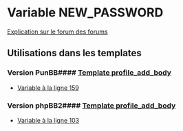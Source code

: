 # Variable NEW_PASSWORD
[Explication sur le forum des forums](http://forum.forumactif.com/t294113-listing-des-variables#NEW_PASSWORD)
## Utilisations dans les templates
### Version PunBB#### [Template profile_add_body](punbb/profile_add_body.md)
* [Variable à la ligne 159](../punbb/profile_add_body.tpl#L159)
### Version phpBB2#### [Template profile_add_body](subsilver/profile_add_body.md)
* [Variable à la ligne 103](../subsilver/profile_add_body.tpl#L103)